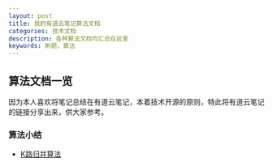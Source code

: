 ```yaml
---
layout: post
title: 我的有道云笔记算法文档
categories: 技术文档
description: 各种算法文档均汇总在这里
keywords: 刷题，算法
---
```


## 算法文档一览
因为本人喜欢将笔记总结在有道云笔记，本着技术开源的原则，特此将有道云笔记的链接分享出来，供大家参考。

### 算法小结
- [K路归并算法](https://share.note.youdao.com/s/JSNhINk8)



